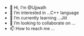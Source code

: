 - 👋 Hi, I’m @Ujjwalh
- 👀 I’m interested in ...C++ language 
- 🌱 I’m currently learning ...Jiit
- 💞️ I’m looking to collaborate on ...
- 📫 How to reach me ...

<!---
Ujjwalh/Ujjwalh is a ✨ special ✨ repository because its `README.md` (this file) appears on your GitHub profile.
You can click the Preview link to take a look at your changes.
--->
